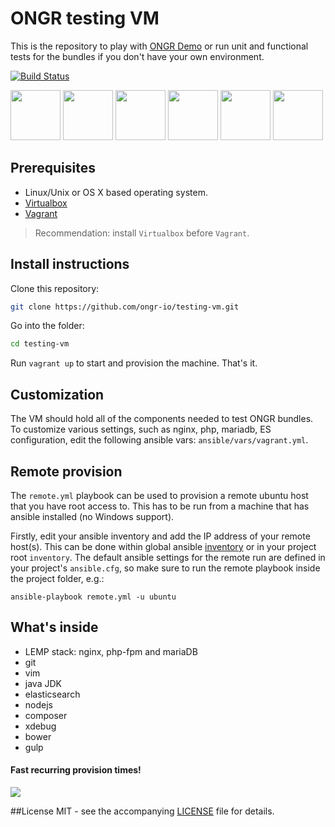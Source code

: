 # ONGR testing VM

This is the repository to play with [ONGR Demo](https://github.com/ongr-io/Demo) or run unit and functional tests for the bundles if you don't have your own environment.

[![Build Status](http://img.shields.io/travis/ongr-io/testing-vm.svg)](https://travis-ci.org/ongr-io/testing-vm)

<img src="https://cloud.githubusercontent.com/assets/12516828/11679876/007f6f74-9e5d-11e5-9804-c5ba978c516e.png" width="80" height="80">
<img src="https://cloud.githubusercontent.com/assets/12516828/11679879/0082c5d4-9e5d-11e5-89fe-33c53506c6c7.jpg" width="80" height="80">
<img src="https://cloud.githubusercontent.com/assets/12516828/11679877/007faade-9e5d-11e5-8c47-218a0915a693.png" width="80" height="80">
<img src="https://cloud.githubusercontent.com/assets/12516828/11679874/00542198-9e5d-11e5-845f-0b917fb323c5.png" width="80" height="80">
<img src="https://cloud.githubusercontent.com/assets/12516828/11679926/5e83b5b2-9e5d-11e5-8499-acea5399b2ac.png" width="80" height="80">
<img src="https://cloud.githubusercontent.com/assets/12516828/11679878/0081c382-9e5d-11e5-9fd6-05163acd3af7.png" width="80" height="80">


## Prerequisites
  * Linux/Unix or OS X based operating system.
  * [Virtualbox](https://www.virtualbox.org/wiki/Downloads)
  * [Vagrant](https://www.vagrantup.com/downloads.html)

> Recommendation: install `Virtualbox` before `Vagrant`.

## Install instructions

Clone this repository:

```bash
git clone https://github.com/ongr-io/testing-vm.git
```

Go into the folder:

```bash
cd testing-vm
```

Run `vagrant up` to start and provision the machine. That's it.

## Customization
The VM should hold all of the components needed to test ONGR bundles. To customize various settings, such as nginx, php, mariadb, ES configuration, edit the following ansible vars: `ansible/vars/vagrant.yml`.

## Remote provision

The `remote.yml` playbook can be used to provision a remote ubuntu host that you have root access to. This has to be run from a machine that has ansible installed (no Windows support).

Firstly, edit your ansible inventory and add the IP address of your remote host(s). This can be done within global ansible [inventory](http://docs.ansible.com/ansible/intro_inventory.html) or in your project root `inventory`. The default ansible settings for the remote run are defined in your project's `ansible.cfg`, so make sure to run the remote playbook inside the project folder, e.g.:

```
ansible-playbook remote.yml -u ubuntu
```

## What's inside

* LEMP stack: nginx, php-fpm and mariaDB
* git
* vim
* java JDK
* elasticsearch
* nodejs
* composer
* xdebug
* bower
* gulp

#### Fast recurring provision times!
![](https://cloud.githubusercontent.com/assets/12516828/11679885/131e650e-9e5d-11e5-8b16-dd46d73c6cc7.gif)

##License
MIT - see the accompanying [LICENSE](https://github.com/ongr-io/testing-vm/blob/master/LICENSE) file for details.
